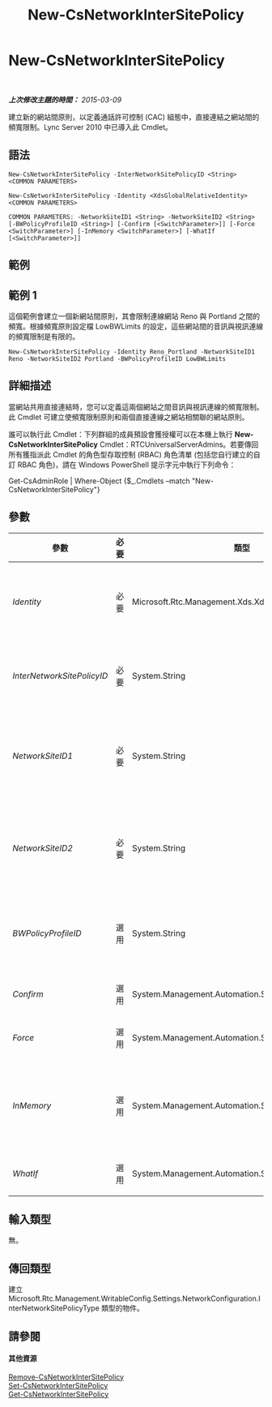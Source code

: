 ﻿---
title: New-CsNetworkInterSitePolicy
TOCTitle: New-CsNetworkInterSitePolicy
ms:assetid: e127153f-a1c3-4a31-8dd3-f08d45eca800
ms:mtpsurl: https://technet.microsoft.com/zh-tw/library/Gg398994(v=OCS.15)
ms:contentKeyID: 49292583
ms.date: 08/24/2015
mtps_version: v=OCS.15
ms.translationtype: HT
---

# New-CsNetworkInterSitePolicy

 

_**上次修改主題的時間：** 2015-03-09_

建立新的網站間原則，以定義通話許可控制 (CAC) 組態中，直接連結之網站間的頻寬限制。Lync Server 2010 中已導入此 Cmdlet。

## 語法

    New-CsNetworkInterSitePolicy -InterNetworkSitePolicyID <String> <COMMON PARAMETERS>

    New-CsNetworkInterSitePolicy -Identity <XdsGlobalRelativeIdentity> <COMMON PARAMETERS>

    COMMON PARAMETERS: -NetworkSiteID1 <String> -NetworkSiteID2 <String> [-BWPolicyProfileID <String>] [-Confirm [<SwitchParameter>]] [-Force <SwitchParameter>] [-InMemory <SwitchParameter>] [-WhatIf [<SwitchParameter>]]

## 範例

## 範例 1

這個範例會建立一個新網站間原則，其會限制連線網站 Reno 與 Portland 之間的頻寬。根據頻寬原則設定檔 LowBWLimits 的設定，這些網站間的音訊與視訊連線的頻寬限制是有限的。

    New-CsNetworkInterSitePolicy -Identity Reno_Portland -NetworkSiteID1 Reno -NetworkSiteID2 Portland -BWPolicyProfileID LowBWLimits

## 詳細描述

當網站共用直接連結時，您可以定義這兩個網站之間音訊與視訊連線的頻寬限制。此 Cmdlet 可建立使頻寬限制原則和兩個直接連線之網站相關聯的網站原則。

誰可以執行此 Cmdlet：下列群組的成員預設會獲授權可以在本機上執行 **New-CsNetworkInterSitePolicy** Cmdlet：RTCUniversalServerAdmins。若要傳回所有獲指派此 Cmdlet 的角色型存取控制 (RBAC) 角色清單 (包括您自行建立的自訂 RBAC 角色)，請在 Windows PowerShell 提示字元中執行下列命令：

Get-CsAdminRole | Where-Object {$\_.Cmdlets –match "New-CsNetworkInterSitePolicy"}

## 參數


<table>
<colgroup>
<col style="width: 25%" />
<col style="width: 25%" />
<col style="width: 25%" />
<col style="width: 25%" />
</colgroup>
<thead>
<tr class="header">
<th>參數</th>
<th>必要</th>
<th>類型</th>
<th>說明</th>
</tr>
</thead>
<tbody>
<tr class="odd">
<td><p><em>Identity</em></p></td>
<td><p>必要</p></td>
<td><p>Microsoft.Rtc.Management.Xds.XdsGlobalRelativeIdentity</p></td>
<td><p>新建立網站間原則的唯一識別碼。由於網站間原則只在全域範圍建立，因此這個識別碼不需要指定範圍，而是包含一個字串，代表該網站原則的唯一識別名稱。</p></td>
</tr>
<tr class="even">
<td><p><em>InterNetworkSitePolicyID</em></p></td>
<td><p>必要</p></td>
<td><p>System.String</p></td>
<td><p>這個值與 Identity 相同。您無法指定 Identity 與 InterNetworkSitePolicyID 兩者；輸入至其中一個的值將會自動用於兩者。</p></td>
</tr>
<tr class="odd">
<td><p><em>NetworkSiteID1</em></p></td>
<td><p>必要</p></td>
<td><p>System.String</p></td>
<td><p>與此原則相關聯之兩個網站其中一個的 Identity (NetworkSiteID)。NetworkSiteID1 與 NetworkSiteID2 的組合必須是唯一的 (例如，您無法定義兩個連接 Reno 和 Portland 的網站原則)。</p></td>
</tr>
<tr class="even">
<td><p><em>NetworkSiteID2</em></p></td>
<td><p>必要</p></td>
<td><p>System.String</p></td>
<td><p>與此原則相關聯之兩個網站其中一個的 Identity (NetworkSiteID)。NetworkSiteID1 與 NetworkSiteID2 的組合必須是唯一的 (例如，您無法定義兩個連接 Reno 和 Portland 的網站原則)。</p></td>
</tr>
<tr class="odd">
<td><p><em>BWPolicyProfileID</em></p></td>
<td><p>選用</p></td>
<td><p>System.String</p></td>
<td><p>頻寬原則設定檔的 Identity，此頻寬原則設定檔將定義此網站原則的限制。您可以呼叫 <strong>Get-CsNetworkBandwidthPolicyProfile</strong> Cmdlet 擷取可用的設定檔清單。</p></td>
</tr>
<tr class="even">
<td><p><em>Confirm</em></p></td>
<td><p>選用</p></td>
<td><p>System.Management.Automation.SwitchParameter</p></td>
<td><p>在執行命令前先提示確認。</p></td>
</tr>
<tr class="odd">
<td><p><em>Force</em></p></td>
<td><p>選用</p></td>
<td><p>System.Management.Automation.SwitchParameter</p></td>
<td><p>隱藏變更前所顯示的確認提示。</p></td>
</tr>
<tr class="even">
<td><p><em>InMemory</em></p></td>
<td><p>選用</p></td>
<td><p>System.Management.Automation.SwitchParameter</p></td>
<td><p>建立物件參照但不實際將該物件認可為永久變更。如果您會將這個利用此參數呼叫之 Cmdlet 的輸出指派給變數，可以變更物件參照的屬性，然後呼叫與此 Cmdlet 配對的 Set- Cmdlet，認可這些變更。</p></td>
</tr>
<tr class="odd">
<td><p><em>WhatIf</em></p></td>
<td><p>選用</p></td>
<td><p>System.Management.Automation.SwitchParameter</p></td>
<td><p>說明執行命令時若不實際執行命令的後果。</p></td>
</tr>
</tbody>
</table>


## 輸入類型

無。

## 傳回類型

建立 Microsoft.Rtc.Management.WritableConfig.Settings.NetworkConfiguration.InterNetworkSitePolicyType 類型的物件。

## 請參閱

#### 其他資源

[Remove-CsNetworkInterSitePolicy](remove-csnetworkintersitepolicy.md)  
[Set-CsNetworkInterSitePolicy](set-csnetworkintersitepolicy.md)  
[Get-CsNetworkInterSitePolicy](get-csnetworkintersitepolicy.md)

